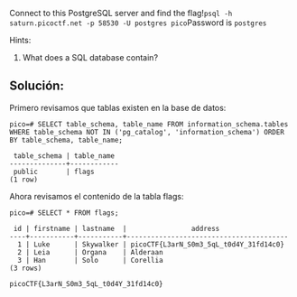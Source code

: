 Connect to this PostgreSQL server and find the flag!`psql -h saturn.picoctf.net -p 58530 -U postgres pico`Password is `postgres`

Hints:
1. What does a SQL database contain?


## Solución:
Primero revisamos que tablas existen en la base de datos:
```
pico=# SELECT table_schema, table_name FROM information_schema.tables WHERE table_schema NOT IN ('pg_catalog', 'information_schema') ORDER BY table_schema, table_name;

 table_schema | table_name 
--------------+------------
 public       | flags
(1 row)
```
Ahora revisamos el contenido de la tabla flags:
```
pico=# SELECT * FROM flags;

 id | firstname | lastname  |                address                 
----+-----------+-----------+----------------------------------------
  1 | Luke      | Skywalker | picoCTF{L3arN_S0m3_5qL_t0d4Y_31fd14c0}
  2 | Leia      | Organa    | Alderaan
  3 | Han       | Solo      | Corellia
(3 rows)
```

```
picoCTF{L3arN_S0m3_5qL_t0d4Y_31fd14c0}
```